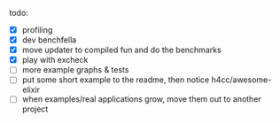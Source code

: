 todo:
- [x] profiling
- [x] dev benchfella
- [x] move updater to compiled fun and do the benchmarks
- [x] play with excheck
- [ ] more example graphs & tests
- [ ] put some short example to the readme, then notice h4cc/awesome-elixir
- [ ] when examples/real applications grow, move them out to another project
